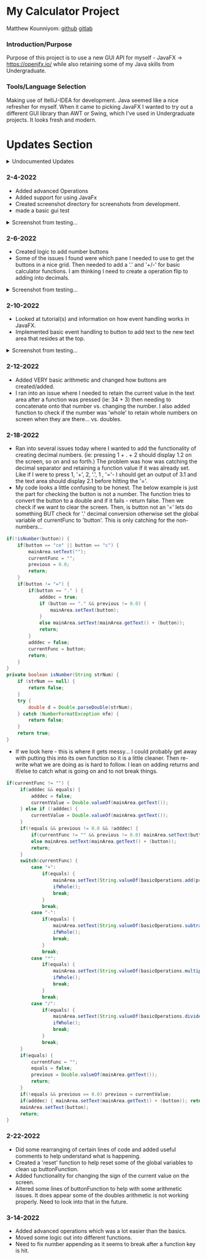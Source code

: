 # My Calculator Project
Matthew Kounniyom: [github](https://github.com/mrkounniyom) [gitlab](https://gitlab.com/mrkounniyom)

### Introduction/Purpose
  Purpose of this project is to use a new GUI API for myself - JavaFX -> https://openjfx.io/ while also retaining some of my Java skills from Undergraduate.

### Tools/Language Selection
  Making use of ItelliJ-IDEA for development. Java seemed like a nice refresher for myself. When it came to picking JavaFX I wanted to try out a different GUI library than AWT or Swing, which I've used in Undergraduate projects. It looks fresh and modern.

# Updates Section

<details>
  <summary>Undocumented Updates</summary>

Started off the project and created basic mathematical functions via *operations.basicOperations.java* which includes but is not limited to addition, subtraction, multiplication and so forth. More advanced basic Calculator functions are in *operations.advOperations.java* which includes but is not limited to square root, square, negative/positive, etc.

Created some basic junit testing for the operations. Not entirely sure how to handle testing GUI stuff at the moment...
</details>

### 2-4-2022
- Added advanced Operations
- Added support for using JavaFx
- Created screenshot directory for screenshots from development.
- made a basic gui test

<details>
  <summary>Screenshot from testing...</summary>

  ![JavaFX Testing](screenshots/gui-test_2-4-2022.png)
</details>

### 2-6-2022
- Created logic to add number buttons
- Some of the issues I found were which pane I needed to use to get the buttons in a nice grid. Then needed to add a '.' and '+/-' for basic calculator functions. I am thinking I need to create a operation flip to adding into decimals.

<details>
  <summary>Screenshot from testing...</summary>

  ![JavaFX Testing](screenshots/gui-test_2-6-2022.png)
</details>


### 2-10-2022
- Looked at tutorial(s) and information on how event handling works in JavaFX.
- Implemented basic event handling to button to add text to the new text area that resides at the top.

<details>
  <summary>Screenshot from testing...</summary>

  ![JavaFX Testing](screenshots/gui-test_2-10-2022.png)
</details>

### 2-12-2022
- Added VERY basic arithmetic and changed how buttons are created/added.
- I ran into an issue where I needed to retain the current value in the text area after a function was pressed (ie: 34 + 3) then needing to concatenate onto that number vs. changing the number. I also added function to check if the number was 'whole' to retain whole numbers on screen when they are there... vs. doubles.

### 2-18-2022

- Ran into several issues today where I wanted to add the functionality of creating decimal numbers. (ie: pressing 1 + . + 2 should display 1.2 on the screen, so on and so forth.) The problem was how was catching the decimal separator and retaining a function value if it was already set. Like if I were to press 1, '+',  2, '.', 1 , '='- I should get an output of 3.1 and the text area should display 2.1 before hitting the '='.
- My code looks a little confusing to be honest. The below example is just the part for checking the button is not a number. The function tries to convert the button to a double and if it fails - return false. Then we check if we want to clear the screen. Then, is button not an '=' lets do something BUT check for '.' decimal conversion otherwise set the global variable of currentFunc to 'button'. This is only catching for the non-numbers...
```Java
if(!isNumber(button)) {
    if(button == "ce" || button == "c") {
        mainArea.setText("");
        currentFunc = "";
        previous = 0.0;
        return;
    }
    if(button != "=") {
        if(button == "." ) {
            adddec = true;
            if (button == "." && previous != 0.0) {
                mainArea.setText(button);
            }
            else mainArea.setText(mainArea.getText() + (button));
            return;
        }
        adddec = false;
        currentFunc = button;
        return;
    }
}
private boolean isNumber(String strNum) {
    if (strNum == null) {
        return false;
    }
    try {
        double d = Double.parseDouble(strNum);
    } catch (NumberFormatException nfe) {
        return false;
    }
    return true;
}
```
- If we look here - this is where it gets messy... I could probably get away with putting this into its own function so it is a little cleaner. Then re-write what we are doing as is hard to follow. I lean on adding returns and if/else to catch what is going on and to not break things.
```java
if(currentFunc != "") {
     if(adddec && equals) {
         adddec = false;
         currentValue = Double.valueOf(mainArea.getText());
     } else if (!adddec) {
         currentValue = Double.valueOf(mainArea.getText());
     }
     if(!equals && previous != 0.0 && !adddec) {
         if(currentFunc != "" && previous != 0.0) mainArea.setText(button);
         else mainArea.setText(mainArea.getText() + (button));
         return;
     }
     switch(currentFunc) {
         case "+":
             if(equals) {
                 mainArea.setText(String.valueOf(basicOperations.add(previous, currentValue)));
                 ifWhole();
                 break;
             }
             break;
         case "-":
             if(equals) {
                 mainArea.setText(String.valueOf(basicOperations.subtract(previous, currentValue)));
                 ifWhole();
                 break;
             }
             break;
         case "*":
             if(equals) {
                 mainArea.setText(String.valueOf(basicOperations.multiply(previous, currentValue)));
                 ifWhole();
                 break;
             }
             break;
         case "/":
             if(equals) {
                 mainArea.setText(String.valueOf(basicOperations.divide(previous, currentValue)));
                 ifWhole();
                 break;
             }
             break;
     }
     if(equals) {
         currentFunc = "";
         equals = false;
         previous = Double.valueOf(mainArea.getText());
         return;
     }
     if(!equals && previous == 0.0) previous = currentValue;
     if(adddec) { mainArea.setText(mainArea.getText() + (button)); return; }
     mainArea.setText(button);
     return;
}
```

### 2-22-2022
- Did some rearranging of certain lines of code and added useful comments to help understand what is happening.
- Created a 'reset' function to help reset some of the global variables to clean up buttonFunction.
- Added functionality for changing the sign of the current value on the screen.
- Altered some lines of buttonFunction to help with some arithmetic issues. It does appear some of the doubles arithmetic is not working properly. Need to look into that in the future.  

### 3-14-2022
- Added advanced operations which was a lot easier than the basics.
- Moved some logic out into different functions.
- Need to fix number appending as it seems to break after a function key is hit. 
